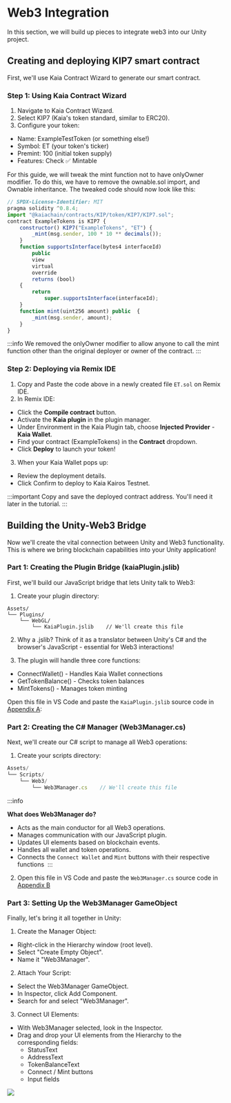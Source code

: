 # Web3 Integration

In this section, we will build up pieces to integrate web3 into our Unity project.

## Creating and deploying KIP7 smart contract

First, we'll use Kaia Contract Wizard to generate our smart contract.

### Step 1: Using Kaia Contract Wizard

1. Navigate to Kaia Contract Wizard.
2. Select KIP7 (Kaia's token standard, similar to ERC20).
3. Configure your token:
  - Name: ExampleTestToken (or something else!)
  - Symbol: ET (your token's ticker)
  - Premint: 100 (initial token supply)
  - Features: Check ✅ Mintable

For this guide, we will tweak the mint function not to have onlyOwner modifier. To do this, we have to remove the ownable.sol import, and Ownable inheritance. The tweaked code should now look like this:

```js
// SPDX-License-Identifier: MIT
pragma solidity ^0.8.4;
import "@kaiachain/contracts/KIP/token/KIP7/KIP7.sol";
contract ExampleTokens is KIP7 {
    constructor() KIP7("ExampleTokens", "ET") {
        _mint(msg.sender, 100 * 10 ** decimals());
    }
    function supportsInterface(bytes4 interfaceId)
        public
        view
        virtual
        override
        returns (bool)
    {
        return
            super.supportsInterface(interfaceId);
    }
    function mint(uint256 amount) public  {
        _mint(msg.sender, amount);
    }
}
```

:::info
We removed the onlyOwner modifier to allow anyone to call the mint function other than the original deployer or owner of the contract.
:::

### Step 2: Deploying via Remix IDE

1. Copy and Paste the code above in a newly created file `ET.sol` on Remix IDE.
2. In Remix IDE:
  - Click the **Compile contract** button.
  - Activate the **Kaia plugin** in the plugin manager.
  - Under Environment in the Kaia Plugin tab, choose **Injected Provider** - **Kaia Wallet**.
  - Find your contract (ExampleTokens) in the **Contract** dropdown.
  - Click **Deploy** to launch your token!
3. When your Kaia Wallet pops up:
  - Review the deployment details.
  - Click Confirm to deploy to Kaia Kairos Testnet.

:::important
Copy and save the deployed contract address. You'll need it later in the tutorial.
:::

## Building the Unity-Web3 Bridge

Now we'll create the vital connection between Unity and Web3 functionality. This is where we bring blockchain capabilities into your Unity application!

### Part 1: Creating the Plugin Bridge (kaiaPlugin.jslib)

First, we'll build our JavaScript bridge that lets Unity talk to Web3:

1. Create your plugin directory:

```
Assets/
└── Plugins/
    └── WebGL/
        └── KaiaPlugin.jslib    // We'll create this file
```

2. Why a .jslib? Think of it as a translator between Unity's C# and the browser's JavaScript - essential for Web3 interactions!

3. The plugin will handle three core functions:
  - ConnectWallet() - Handles Kaia Wallet connections
  - GetTokenBalance() - Checks token balances
  - MintTokens() - Manages token minting

Open this file in VS Code and paste the `KaiaPlugin.jslib` source code in [Appendix A](../minidapps/convert-unity-liff.md#appendix-a):

### Part 2: Creating the C# Manager (Web3Manager.cs)

Next, we'll create our C# script to manage all Web3 operations:

1. Create your scripts directory:

```js
Assets/
└── Scripts/
    └── Web3/
        └── Web3Manager.cs    // We'll create this file
```

:::info

**What does Web3Manager do?**

- Acts as the main conductor for all Web3 operations.
- Manages communication with our JavaScript plugin.
- Updates UI elements based on blockchain events.
- Handles all wallet and token operations.
- Connects the `Connect Wallet` and `Mint` buttons with their respective functions 
  :::

2. Open this file in VS Code and paste the `Web3Manager.cs` source code in [Appendix B](convert-unity-liff.md#appendix-b)

### Part 3: Setting Up the Web3Manager GameObject

Finally, let's bring it all together in Unity:

1. Create the Manager Object:
  - Right-click in the Hierarchy window (root level).
  - Select "Create Empty Object".
  - Name it "Web3Manager".
2. Attach Your Script:
  - Select the Web3Manager GameObject.
  - In Inspector, click Add Component.
  - Search for and select "Web3Manager".
3. Connect UI Elements:
  - With Web3Manager selected, look in the Inspector.
  - Drag and drop your UI elements from the Hierarchy to the corresponding fields:
    - StatusText
    - AddressText
    - TokenBalanceText
    - Connect / Mint buttons
    - Input fields

![](/img/minidapps/unity-minidapp/connect_ui_manager.png)
